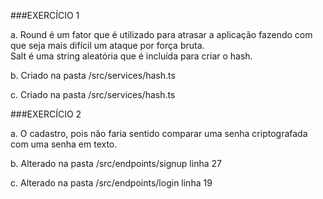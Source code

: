 ###EXERCÍCIO 1

a.  Round é um fator que é utilizado para atrasar a aplicação fazendo com que seja mais difícil um ataque por força bruta. <br>
    Salt é uma string aleatória que é incluída para criar o hash.

b.  Criado na pasta /src/services/hash.ts

c.  Criado na pasta /src/services/hash.ts

###EXERCÍCIO 2

a.  O cadastro, pois não faria sentido comparar uma senha criptografada com uma senha em texto.

b.  Alterado na pasta /src/endpoints/signup linha 27

c.  Alterado na pasta /src/endpoints/login linha 19